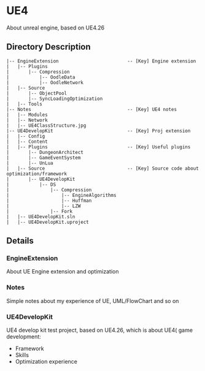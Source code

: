 # UE4
About unreal engine, based on UE4.26

## Directory Description
    |-- EngineExtension                         -- [Key] Engine extension
    |   |-- Plugins
    |       |-- Compression
    |           |-- OodleData
    |           |-- OodleNetwork
    |   |-- Source
    |       |-- ObjectPool
    |       |-- SyncLoadingOptimization
    |   |-- Tools
    |-- Notes                                   -- [Key] UE4 notes
    |   |-- Modules
    |   |-- Network
    |   |-- UE4ClassStructure.jpg
    |-- UE4DevelopKit                           -- [Key] Proj extension
    |   |-- Config
    |   |-- Content
    |   |-- Plugins                             -- [Key] Useful plugins
    |       |-- DungeonArchitect
    |       |-- GameEventSystem
    |       |-- UnLua
    |   |-- Source                              -- [Key] Source code about optimization/framework
    |       |-- UE4DevelopKit 
    |           |-- DS 
    |               |-- Compression
    |                   |-- EngineAlgorithms
    |                   |-- Huffman
    |                   |-- LZW
    |               |-- Fork
    |   |-- UE4DevelopKit.sln
    |   |-- UE4DevelopKit.uproject

## Details
### EngineExtension
About UE Engine extension and optimization

### Notes
Simple notes about my experience of UE, UML/FlowChart and so on

### UE4DevelopKit
UE4 develop kit test project, based on UE4.26, which is about UE4( game development:
- Framework
- Skills
- Optimization experience